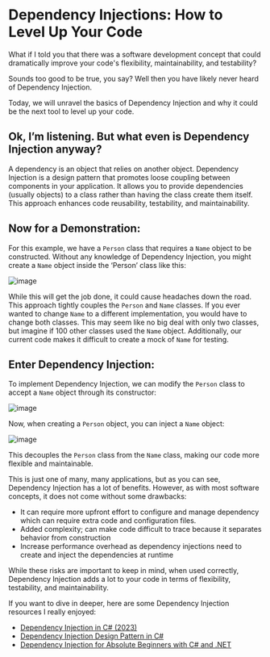 # Dependency Injections: How to Level Up Your Code

What if I told you that there was a software development concept that could dramatically improve your code's flexibility, maintainability, and testability?

Sounds too good to be true, you say? Well then you have likely never heard of Dependency Injection.

Today, we will unravel the basics of Dependency Injection and why it could be the next tool to level up your code.

## Ok, I’m listening. But what even is Dependency Injection anyway?

A dependency is an object that relies on another object. Dependency Injection is a design pattern that promotes loose coupling between components in your application. It allows you to provide dependencies (usually objects) to a class rather than having the class create them itself. This approach enhances code reusability, testability, and maintainability.

## Now for a Demonstration:

For this example, we have a `Person` class that requires a `Name` object to be constructed. Without any knowledge of Dependency Injection, you might create a `Name` object inside the ‘Person’ class like this:

![image](https://github.com/skylarbsandler/Today-I-Learned/assets/95989203/b9d23e8e-aff6-4af8-ac6d-b7dd3320b54e)

While this will get the job done, it could cause headaches down the road. This approach tightly couples the `Person` and `Name` classes. If you ever wanted to change `Name` to a different implementation, you would have to change both classes. This may seem like no big deal with only two classes, but imagine if 100 other classes used the `Name` object. Additionally, our current code makes it difficult to create a mock of `Name` for testing.

## Enter Dependency Injection:

To implement Dependency Injection, we can modify the `Person` class to accept a `Name` object through its constructor:

![image](https://github.com/skylarbsandler/Today-I-Learned/assets/95989203/688e5a00-4514-4372-867c-b4b836739430)

Now, when creating a `Person` object, you can inject a `Name` object:

![image](https://github.com/skylarbsandler/Today-I-Learned/assets/95989203/10dbfa70-019a-4bcc-b248-679cca5b9f2d)

This decouples the `Person` class from the `Name` class, making our code more flexible and maintainable.

This is just one of many, many applications, but as you can see, Dependency Injection has a lot of benefits. However, as with most software concepts, it does not come without some drawbacks:
- It can require more upfront effort to configure and manage dependency which can require extra code and configuration files.
- Added complexity; can make code difficult to trace because it separates behavior from construction
- Increase performance overhead as dependency injections need to create and inject the dependencies at runtime

While these risks are important to keep in mind, when used correctly, Dependency Injection adds a lot to your code in terms of flexibility, testability, and maintainability. 

If you want to dive in deeper, here are some Dependency Injection resources I really enjoyed:
- [Dependency Injection in C# (2023)](https://www.c-sharpcorner.com/UploadFile/85ed7a/dependency-injection-in-C-Sharp/)
- [Dependency Injection Design Pattern in C#](https://dotnettutorials.net/lesson/dependency-injection-design-pattern-csharp/#google_vignette)
- [Dependency Injection for Absolute Beginners with C# and .NET](https://www.youtube.com/watch?v=tTJetZj3vg0)
